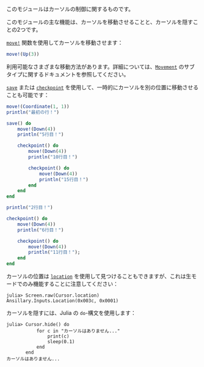 このモジュールはカーソルの制御に関するものです。

このモジュールの主な機能は、カーソルを移動させることと、カーソルを隠すことの2つです。

[`move!`](@ref) 関数を使用してカーソルを移動させます：

```julia
move!(Up(3))
```

利用可能なさまざまな移動方法があります。詳細については、[`Movement`](@ref) のサブタイプに関するドキュメントを参照してください。

[`save`](@ref) または [`checkpoint`](@ref) を使用して、一時的にカーソルを別の位置に移動させることも可能です：

```julia
move!(Coordinate(1, 1))
println("最初の行！")

save() do
	move!(Down(4))
	println("5行目！")

	checkpoint() do
		move!(Down(4))
		println("10行目！")

		checkpoint() do
			move!(Down(4))
			println("15行目！")
		end
	end
end

println("2行目！")

checkpoint() do
	move!(Down(4))
	println("6行目！")

	checkpoint() do
		move!(Down(4))
		println("11行目！");
	end
end
```

カーソルの位置は [`location`](@ref) を使用して見つけることもできますが、これは生モードでのみ機能することに注意してください：

```julia-repl
julia> Screen.raw(Cursor.location)
Ansillary.Inputs.Location(0x003c, 0x0001)
```

カーソルを隠すには、Julia の `do`-構文を使用します：

```julia-repl
julia> Cursor.hide() do
		   for c in "カーソルはありません..."
			   print(c)
			   sleep(0.1)
		   end
	   end
カーソルはありません...
```
